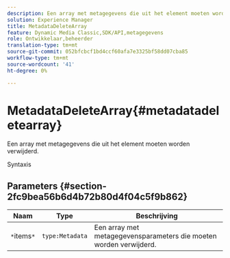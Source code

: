 ```yaml
---
description: Een array met metagegevens die uit het element moeten worden verwijderd.
solution: Experience Manager
title: MetadataDeleteArray
feature: Dynamic Media Classic,SDK/API,metagegevens
role: Ontwikkelaar,beheerder
translation-type: tm+mt
source-git-commit: 052bfcbcf1bd4ccf60afa7e3325bf58dd07cba85
workflow-type: tm+mt
source-wordcount: '41'
ht-degree: 0%

---
```



# MetadataDeleteArray{#metadatadeletearray}

Een array met metagegevens die uit het element moeten worden verwijderd.

Syntaxis

## Parameters {#section-2fc9bea56b6d4b72b80d4f04c5f9b862}

| Naam | Type | Beschrijving |
|---|---|---|
| `*`items`*` | `type:Metadata` | Een array met metagegevensparameters die moeten worden verwijderd. |

